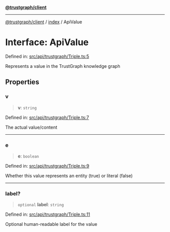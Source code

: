 [**@trustgraph/client**](../../README.md)

***

[@trustgraph/client](../../README.md) / [index](../README.md) / ApiValue

# Interface: ApiValue

Defined in: [src/api/trustgraph/Triple.ts:5](https://github.com/trustgraph-ai/trustgraph-ts-client/blob/edcc8c01cf9c2f58c76719d5d2aa7058546360d9/src/api/trustgraph/Triple.ts#L5)

Represents a value in the TrustGraph knowledge graph

## Properties

### v

> **v**: `string`

Defined in: [src/api/trustgraph/Triple.ts:7](https://github.com/trustgraph-ai/trustgraph-ts-client/blob/edcc8c01cf9c2f58c76719d5d2aa7058546360d9/src/api/trustgraph/Triple.ts#L7)

The actual value/content

***

### e

> **e**: `boolean`

Defined in: [src/api/trustgraph/Triple.ts:9](https://github.com/trustgraph-ai/trustgraph-ts-client/blob/edcc8c01cf9c2f58c76719d5d2aa7058546360d9/src/api/trustgraph/Triple.ts#L9)

Whether this value represents an entity (true) or literal (false)

***

### label?

> `optional` **label**: `string`

Defined in: [src/api/trustgraph/Triple.ts:11](https://github.com/trustgraph-ai/trustgraph-ts-client/blob/edcc8c01cf9c2f58c76719d5d2aa7058546360d9/src/api/trustgraph/Triple.ts#L11)

Optional human-readable label for the value
